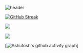 



![header](https://capsule-render.vercel.app/api?type=rect&color=auto&height=150&section=header&text=정훈&fontSize=60)
</br>


[![GitHub Streak](https://streak-stats.demolab.com/?user=junghunchoi)](https://git.io/streak-stats)

<img src="https://github-readme-stats.vercel.app/api/top-langs/?username=junghunchoi&layout=compact"><br><br>
<img src="https://github-readme-stats.vercel.app/api?username=junghunchoi&show_icons=true">

[![Ashutosh's github activity graph](https://github-readme-activity-graph.vercel.app/graph?username=junghunchoi&theme=github-compact)]

